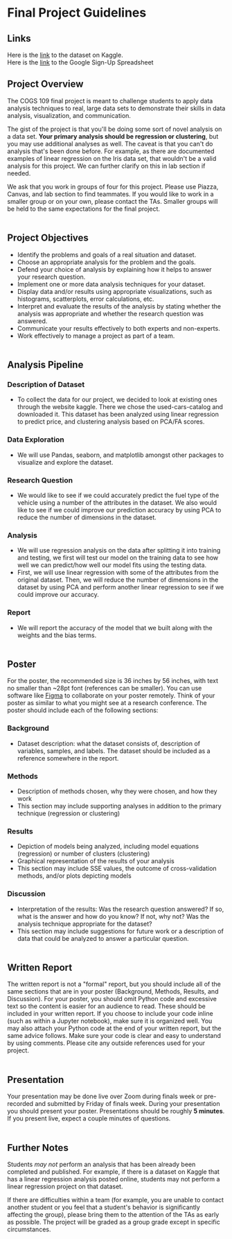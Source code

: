 # Final Project Guidelines

## Links
Here is the [link](https://www.kaggle.com/lepchenkov/usedcarscatalog/notebooks) to the dataset on Kaggle.<br/>
Here is the [link](https://docs.google.com/spreadsheets/d/1MNRUlCT80LBWZ3OJd2nMgd6S8d6BOR2coVe3iDFE-Ks/edit?usp=sharing) to the Google Sign-Up Spreadsheet

## Project Overview
The COGS 109 final project is meant to challenge students to apply data analysis techniques to real, large data sets to demonstrate their skills in data analysis, 
visualization, and communication.

The gist of the project is that you'll be doing some sort of novel analysis on a data set. **Your primary analysis should be regression or clustering**, 
but you may use additional analyses as well. The caveat is that you can't do analysis that's been done before. For example, as there are documented examples of 
linear regression on the Iris data set, that wouldn't be a valid analysis for this project. We can further clarify on this in lab section if needed.

We ask that you work in groups of four for this project. Please use Piazza, Canvas, and lab section to find teammates. 
If you would like to work in a smaller group or on your own, please contact the TAs. Smaller groups will be held to the same expectations for the final project.
<br/><br/>

## Project Objectives
- Identify the problems and goals of a real situation and dataset.
- Choose an appropriate analysis for the problem and the goals.
- Defend your choice of analysis by explaining how it helps to answer your research question.
- Implement one or more data analysis techniques for your dataset.
- Display data and/or results using appropriate visualizations, such as histograms, scatterplots, error calculations, etc.
- Interpret and evaluate the results of the analysis by stating whether the analysis was appropriate and whether the research question was answered.
- Communicate your results effectively to both experts and non-experts.
- Work effectively to manage a project as part of a team.
<br/><br/>

## Analysis Pipeline 
### Description of Dataset
- To collect the data for our project, we decided to look at existing ones through the website kaggle. There we chose the used-cars-catalog and downloaded it. This dataset has been analyzed using linear regression to predict price, and clustering analysis based on PCA/FA scores. 

### Data Exploration
- We will use Pandas, seaborn, and matplotlib amongst other packages to visualize and explore the dataset. 

### Research Question
- We would like to see if we could accurately predict the fuel type of the vehicle using a number of the attributes in the dataset. We also would like to see if we could improve our prediction accuracy by using PCA to reduce the number of dimensions in the dataset.

### Analysis
- We will use regression analysis on the data after splitting it into training and testing, we first will test our model on the training data to see how well we can predict/how well our model fits using the testing data. 
- First, we will use linear regression with some of the attributes from the original dataset. Then, we will reduce the number of dimensions in the dataset by using PCA and perform another linear regression to see if we could improve our accuracy.

### Report
- We will report the accuracy of the model that we built along with the weights and the bias terms. 
<br/><br/>

## Poster
For the poster, the recommended size is 36 inches by 56 inches, with text no smaller than ~28pt font (references can be smaller). 
You can use software like [Figma](https://www.figma.com/education/) to collaborate on your poster remotely. 
Think of your poster as similar to what you might see at a research conference. The poster should include each of the following sections:
### Background
- Dataset description: what the dataset consists of, description of variables, samples, and labels. The dataset should be included as a reference somewhere in the report.
### Methods
- Description of methods chosen, why they were chosen, and how they work
- This section may include supporting analyses in addition to the primary technique (regression or clustering)
### Results
- Depiction of models being analyzed, including model equations (regression) or number of clusters (clustering)
- Graphical representation of the results of your analysis
- This section may include SSE values, the outcome of cross-validation methods, and/or plots depicting models
### Discussion
- Interpretation of the results: Was the research question answered? If so, what is the answer and how do you know? If not, why not? Was the analysis technique appropriate for the dataset?
- This section may include suggestions for future work or a description of data that could be analyzed to answer a particular question.
<br/><br/>

## Written Report
The written report is not a "formal" report, but you should include all of the same sections that are in your poster (Background, Methods, Results, and Discussion). 
For your poster, you should omit Python code and excessive text so the content is easier for an audience to read. These should be included in your written report. 
If you choose to include your code inline (such as within a Jupyter notebook), make sure it is organized well. You may also attach your Python code at the end of 
your written report, but the same advice follows. Make sure your code is clear and easy to understand by using comments. Please cite any outside references 
used for your project.
<br/><br/>

## Presentation
Your presentation may be done live over Zoom during finals week or pre-recorded and submitted by Friday of finals week. 
During your presentation you should present your poster. Presentations should be roughly **5 minutes**. If you present live, expect a couple minutes of questions.
<br/><br/>

## Further Notes
Students *may not* perform an analysis that has been already been completed and published. 
For example, if there is a dataset on Kaggle that has a linear regression analysis posted online, students may not perform a linear regression project on that dataset.

If there are difficulties within a team (for example, you are unable to contact another student or you feel that 
a student's behavior is significantly affecting the group), please bring them to the attention of the TAs as early as possible. 
The project will be graded as a group grade except in specific circumstances.





